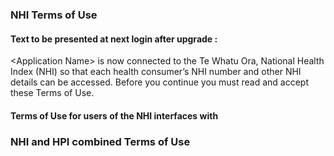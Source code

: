 

### NHI Terms of Use

#### Text to be presented at next login after upgrade :
\<Application Name> is now connected to the Te Whatu Ora, National Health Index (NHI) so that each health consumer’s NHI number and other NHI details can be accessed. Before you continue you must read and accept these Terms of Use.

#### Terms of Use for users of the NHI interfaces with <Application Name>




### NHI and HPI combined Terms of Use
